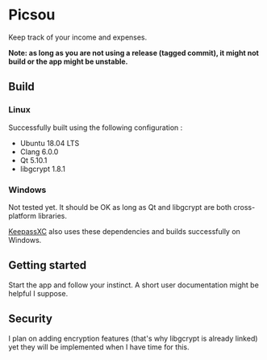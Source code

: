 # Picsou

Keep track of your income and expenses.

**Note: as long as you are not using a release (tagged commit), 
        it might not build or the app might be unstable.**

## Build

### Linux 

Successfully built using the following configuration :

 + Ubuntu 18.04 LTS
 + Clang 6.0.0
 + Qt 5.10.1
 + libgcrypt 1.8.1
 
### Windows

Not tested yet. It should be OK as long as Qt and libgcrypt are both 
cross-platform libraries.

[KeepassXC](https://github.com/keepassxreboot/keepassxc) also uses these 
dependencies and builds successfully on Windows.

## Getting started

Start the app and follow your instinct. A short user documentation might be
helpful I suppose.

## Security

I plan on adding encryption features (that's why libgcrypt is already linked) 
yet they will be implemented when I have time for this.
